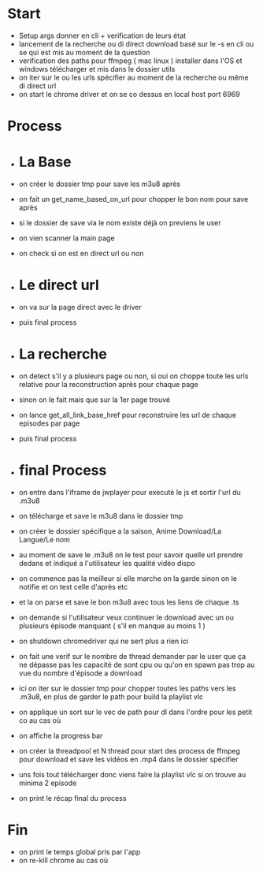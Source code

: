 # Start
- Setup args donner en cli + verification de leurs état 
- lancement de la recherche ou di direct download basé sur le -s en cli ou se qui est mis au moment de la question
- verification des paths pour ffmpeg ( mac linux ) installer dans l'OS et windows télécharger et mis dans le dossier utils
- on iter sur le ou les urls spécifier au moment de la recherche ou même di direct url 
- on start le chrome driver et on se co dessus en local host port 6969

# Process
- # La Base
- on créer le dossier tmp pour save les m3u8 après
- on fait un get_name_based_on_url pour chopper le bon nom pour save après
- si le dossier de save via le nom existe déjà on previens le user
- on vien scanner la main page
- on check si on est en direct url ou non

- # Le direct url
- on va sur la page direct avec le driver
- puis final process

- # La recherche
- on detect s'il y a plusieurs page ou non, si oui on choppe toute les urls relative pour la reconstruction après pour chaque page
- sinon on le fait mais que sur la 1er page trouvé
- on lance get_all_link_base_href pour reconstruire les url de chaque episodes par page 
- puis final process


- # final Process
- on entre dans l'iframe de jwplayer pour executé le js et sortir l'url du .m3u8
- on télécharge et save le m3u8 dans le dossier tmp
- on créer le dossier spécifique a la saison, Anime Download/La Langue/Le nom
- au moment de save le .m3u8 on le test pour savoir quelle url prendre dedans et indiqué a l'utilisateur les qualité vidéo dispo
- on commence pas la meilleur si elle marche on la garde sinon on le notifie et on test celle d'après etc
- et la on parse et save le bon m3u8 avec tous les liens de chaque .ts 
- on demande si l'utilisateur veux continuer le download avec un ou plusieurs épisode manquant ( s'il en manque au moins 1 )
- on shutdown chromedriver qui ne sert plus a rien ici
- on fait une verif sur le nombre de thread demander par le user que ça ne dépasse pas les capacité de sont cpu ou qu'on en spawn pas trop au vue du nombre d'épisode a download
- ici on iter sur le dossier tmp pour chopper toutes les paths vers les .m3u8, en plus de garder le path pour build la playlist vlc 
- on applique un sort sur le vec de path pour dl dans l'ordre pour les petit co au cas où
- on affiche la progress bar 
- on créer la threadpool et N thread pour start des process de ffmpeg pour download et save les vidéos en .mp4 dans le dossier spécifier
- uns fois tout télécharger donc viens faire la playlist vlc si on trouve au minima 2 episode
- on print le récap final du process

# Fin
- on print le temps global pris par l'app
- on re-kill chrome au cas où 